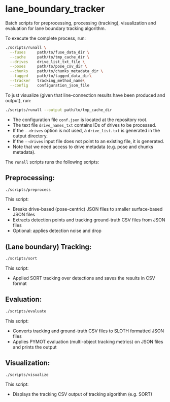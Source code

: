 # lane_boundary_tracker

Batch scripts for preprocessing, processing (tracking), visualization and evaluation for lane boundary tracking algorithm.

To execute the complete process, run:

```bash
./scripts/runall \
  --fuses     path/to/fuse_data_dir \
  --cache     path/to/tmp_cache_dir \
  --drives    drive_list_txt_file \
  --poses     path/to/pose_csv_dir \
  --chunks    path/to/chunks_metadata_dir \
  --tagged    path/to/tagged_data_dir\
  --tracker   tracking_method_name\
  --config    configuration_json_file
```

To just visualize (given that line-connection results have been produced and output), run:

```bash
./scripts/runall --output path/to/tmp_cache_dir
```

 - The configuration file `conf.json` is located at the repository root.
 - The text file `drive_names_txt` contains IDs of drives to be processed.
 - If the `--drives` option is not used, a `drive_list.txt` is generated in the output directory.
 - If the `--drives` input file does not point to an existing file, it is generated.
 - Note that we need access to drive metadata (e.g. pose and chunks metadata).

The `runall` scripts runs the following scripts:

## Preprocessing:

```bash
./scripts/preprocess
```

This script:
 - Breaks drive-based (pose-centric) JSON files to smaller surface-based JSON files
 - Extracts detection points and tracking ground-truth CSV files from JSON files
 - Optional: applies detection noise and drop

## (Lane boundary) Tracking:

```bash
./scripts/sort
```

This script:
 - Applied SORT tracking over detections and saves the results in CSV format

## Evaluation:

```bash
./scripts/evaluate
```

This script:
 - Converts tracking and ground-truth CSV files to SLOTH formatted JSON files
 - Applies PYMOT evaluation (multi-object tracking metrics) on JSON files and prints the output

## Visualization:

```bash
./scripts/visualize
```

This script:
 - Displays the tracking CSV output of tracking algorithm (e.g. SORT)
